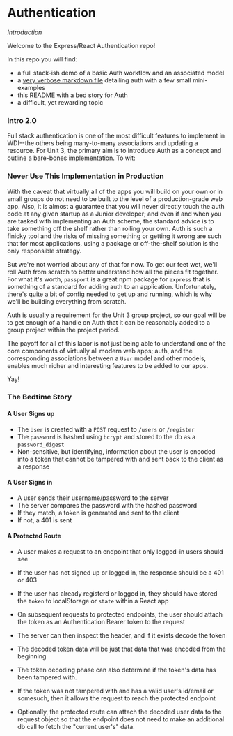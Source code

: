 # Authentication

_Introduction_

Welcome to the Express/React Authentication repo!

In this repo you will find:

- a full stack-ish demo of a basic Auth workflow and an associated model
- a [very verbose markdown file](./essay.md) detailing auth with a few small mini-examples
- this README with a bed story for Auth
- a difficult, yet rewarding topic

### Intro 2.0

Full stack authentication is one of the most difficult features to implement in WDI--the others being many-to-many associations and updating a resource.  For Unit 3, the primary aim is to introduce Auth as a concept and outline a bare-bones implementation.  To wit:

### Never Use This Implementation in Production

With the caveat that virtually all of the apps you will build on your own or in small groups do not need to be built to the level of a production-grade web app.  Also, it is almost a guarantee that you will never directly touch the auth code at any given startup as a Junior developer; and even if and when you are tasked with implementing an Auth scheme, the standard advice is to take something off the shelf rather than rolling your own.  Auth is such a finicky tool and the risks of missing something or getting it wrong are such that for most applications, using a package or off-the-shelf solution is the only responsible strategy.

But we're not worried about any of that for now.  To get our feet wet, we'll roll Auth from scratch to better understand how all the pieces fit together. For what it's worth, `passport` is a great npm package for `express` that is something of a standard for adding auth to an application.  Unfortunately, there's quite a bit of config needed to get up and running, which is why we'll be building everything from scratch.

Auth is usually a requirement for the Unit 3 group project, so our goal will be to get enough of a handle on Auth that it can be reasonably added to a group project within the project period.

The payoff for all of this labor is not just being able to understand one of the core components of virtually all modern web apps; auth, and the corresponding associations between a `User` model and other models, enables much richer and interesting features to be added to our apps.

Yay!

### The Bedtime Story

#### A User Signs up 
- The `User` is created with a `POST` request to `/users` or `/register`
- The `password` is hashed using `bcrypt` and stored to the db as a `password_digest`
- Non-sensitive, but identifying, information about the user is encoded into a token that cannot be tampered with and sent back to the client as a response

#### A User Signs in
- A user sends their username/password to the server
- The server compares the password with the hashed password
- If they match, a token is generated and sent to the client
- If not, a 401 is sent

#### A Protected Route

- A user makes a request to an endpoint that only logged-in users should see
- If the user has not signed up or logged in, the response should be a 401 or 403
- If the user has already registerd or logged in, they should have stored the `token` to localStorage or `state` within a React app
- On subsequent requests to protected endpoints, the user should attach the token as an Authentication Bearer token to the request
- The server can then inspect the header, and if it exists decode the token
- The decoded token data will be just that data that was encoded from the beginning
- The token decoding phase can also determine if the token's data has been tampered with.
- If the token was not tampered with and has a valid user's id/email or somesuch, then it allows the request to reach the protected endpoint

- Optionally, the protected route can attach the decoded user data to the request object so that the endpoint does not need to make an additional db call to fetch the "current user's" data.
